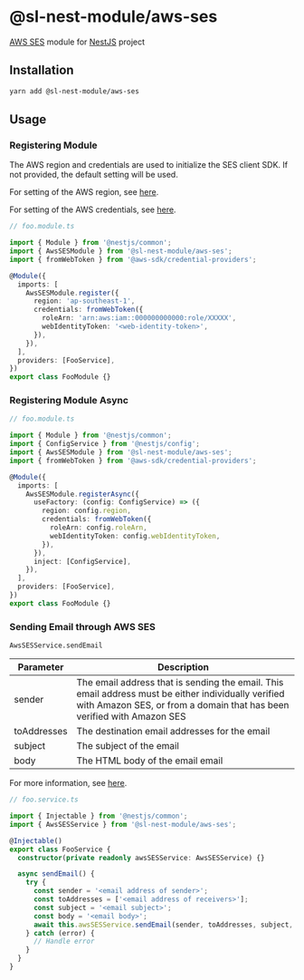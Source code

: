 # @sl-nest-module/aws-ses

[AWS SES](https://aws.amazon.com/ses/) module for [NestJS](https://docs.nestjs.com/) project

## Installation

```sh
yarn add @sl-nest-module/aws-ses
```

## Usage

### Registering Module

The AWS region and credentials are used to initialize the SES client SDK. If not provided, the default setting will be used.

For setting of the AWS region, see [here](https://docs.aws.amazon.com/sdk-for-javascript/v2/developer-guide/setting-region.html).

For setting of the AWS credentials, see [here](https://docs.aws.amazon.com/sdk-for-javascript/v2/developer-guide/setting-credentials-node.html).

```typescript
// foo.module.ts

import { Module } from '@nestjs/common';
import { AwsSESModule } from '@sl-nest-module/aws-ses';
import { fromWebToken } from '@aws-sdk/credential-providers';

@Module({
  imports: [
    AwsSESModule.register({
      region: 'ap-southeast-1',
      credentials: fromWebToken({
        roleArn: 'arn:aws:iam::000000000000:role/XXXXX',
        webIdentityToken: '<web-identity-token>',
      }),
    }),
  ],
  providers: [FooService],
})
export class FooModule {}
```

### Registering Module Async

```typescript
// foo.module.ts

import { Module } from '@nestjs/common';
import { ConfigService } from '@nestjs/config';
import { AwsSESModule } from '@sl-nest-module/aws-ses';
import { fromWebToken } from '@aws-sdk/credential-providers';

@Module({
  imports: [
    AwsSESModule.registerAsync({
      useFactory: (config: ConfigService) => ({
        region: config.region,
        credentials: fromWebToken({
          roleArn: config.roleArn,
          webIdentityToken: config.webIdentityToken,
        }),
      }),
      inject: [ConfigService],
    }),
  ],
  providers: [FooService],
})
export class FooModule {}
```

### Sending Email through AWS SES

`AwsSESService.sendEmail`

| Parameter   | Description                                                                                                                                                                   |
| ----------- | ----------------------------------------------------------------------------------------------------------------------------------------------------------------------------- |
| sender      | The email address that is sending the email. This email address must be either individually verified with Amazon SES, or from a domain that has been verified with Amazon SES |
| toAddresses | The destination email addresses for the email                                                                                                                                 |
| subject     | The subject of the email                                                                                                                                                      |
| body        | The HTML body of the email email                                                                                                                                              |

For more information, see [here](https://docs.aws.amazon.com/AWSJavaScriptSDK/v3/latest/clients/client-ses/interfaces/sendemailcommandinput.html).

```typescript
// foo.service.ts

import { Injectable } from '@nestjs/common';
import { AwsSESService } from '@sl-nest-module/aws-ses';

@Injectable()
export class FooService {
  constructor(private readonly awsSESService: AwsSESService) {}

  async sendEmail() {
    try {
      const sender = '<email address of sender>';
      const toAddresses = ['<email address of receivers>'];
      const subject = '<email subject>';
      const body = '<email body>';
      await this.awsSESService.sendEmail(sender, toAddresses, subject, body);
    } catch (error) {
      // Handle error
    }
  }
}
```
